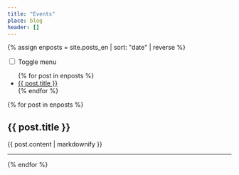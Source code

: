 ```yaml
---
title: "Events"
place: blog
header: []
---
```

{% assign enposts = site.posts_en | sort: "date" | reverse  %}
<div class="sidebar sticky">
  <nav class="nav__list">
    <input id="ac-toc" name="accordion-toc" type="checkbox" />
    <label for="ac-toc">Toggle menu</label>
      <ul class="nav__items">
        {% for post in enposts %}
          <li> 
            <a href="@{{ post.id }}">
              <span class="nav__sub-title">{{ post.title }}</span>
            </a>
          </li>
        {% endfor %}
      </ul>
  </nav>
</div>


{% for post in enposts %}
  <h2 id={{ post.id }}>{{ post.title }}</h2>
  <p>{{ post.content | markdownify }}</p>
  <hr>
{% endfor %}